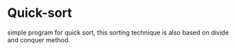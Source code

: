 # Quick-sort
simple program for quick sort, this sorting technique is also based on divide and conquer method.
